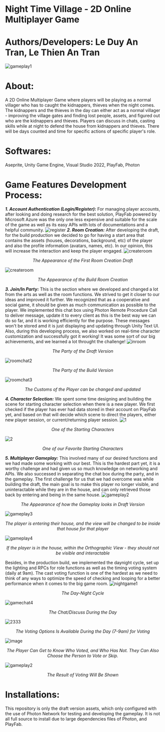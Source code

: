 # Night Time Village - 2D Online Multiplayer Game
# Authors/Developers: Le Duy An Tran, Le Thien An Tran
![gameplay1](https://user-images.githubusercontent.com/114903308/203625170-577e3f4e-4a6e-469f-a2a4-ed314e5535b7.png)
# About:
A 2D Online Multiplayer Game where players will be playing as a normal villager who has to caught the kidnappers, thieves when the night comes. The kidnappers and the thieves in the day can either act as a normal villager - improving the village gates and finding lost people, assets, and figured out who are the kidnappers and thieves. Players can discuss in chats, casting skills while at night to defend the house from kidnappers and thieves. There will be days counted and time for specific actions of specific player's role.
# Softwares:
Aseprite, Unity Game Engine, Visual Studio 2022, PlayFab, Photon
# Game Features Development Process:
***1. Account Authentication (Login/Register):*** For managing player accounts, after looking and doing research for the best solution, PlayFab powered by Microsoft Azure was the only one less expensive and suitable for the scale of the game as well as its easy APIs with lots of documentations and a helpful community.
![register](https://user-images.githubusercontent.com/114903308/203625218-687705d5-7a47-4903-8ebf-5f78f656b36e.png)
***2. Room Creation:*** After developing the draft, for the build production we decided to go for having a start area that contains the assets (houses, decorations, background, etc) of the player and also the profile information (avatars, names, etc). In our opinion, this will increase the interaction and keep the player engaged.
![createroom](https://user-images.githubusercontent.com/114903308/203519581-09353ad8-9a5c-46f7-862a-2fc8096f48cc.png)
<p align="center"><em>The Appearance of the First Room Creation Draft</em></p>

![createroom](https://user-images.githubusercontent.com/114903308/203625151-77ef5f6f-ca98-47a0-8e0a-797510eff191.png)
<p align="center"><em>The Appearance of the Build Room Creation</em></p>

***3. Join/In Party:*** This is the section where we developed and changed a lot from the arts as well as the room functions. We strived to get it closer to our ideas and improved it further. We recognized that as a cooperative and social game, it should be given as much communication as possible to the player. We implemented this chat box using Photon Remote Procedure Call to deliver message, update it to every client as this is the best way we can do so far, and it is working efficiently for the purpose. These messages won't be stored amd it is just displaying and updating through Unity Text UI. Also, during this developing process, we also worked on real-time character customization and successfully got it working! It was some sort of our big achievements, and we learned a lot throught the challenge!
![inroom](https://user-images.githubusercontent.com/114903308/203519604-c9b54305-d65e-490a-a1d4-c6fde9a77398.png)
<p align="center"><em>The Party of the Draft Version</em></p>

![roomchat2](https://user-images.githubusercontent.com/114903308/203625238-d0539d88-739a-4d51-a7e0-6f363ba94a94.png)
<p align="center"><em>The Party of the Build Version</em></p>

![roomchat3](https://user-images.githubusercontent.com/114903308/203625262-48980ddb-615c-4129-b3f7-b169a7cef72a.png)
<p align="center"><em>The Customs of the Player can be changed and updated</em></p>

***4. Character Selection:*** We spent some time designing and building the scene for starting character selection when there is a new player. We first checked if the player has ever had data stored in their account on PlayFab yet, and based on that will decide which scene to direct the players, either new player session, or current/returning player session.
![1](https://user-images.githubusercontent.com/114903308/203625103-0f74af05-d5e8-4bf6-9b2e-5d90aaf7fb98.png)
<p align="center"><em>One of the Starting Characters</em></p>

![2](https://user-images.githubusercontent.com/114903308/203625111-5ea8c809-395d-4689-8c58-7e6ae5d2fb6d.png)
<p align="center"><em>One of our Favorite Starting Characters</em></p>

***5. Multiplayer Gameplay:*** This involved many of our desired functions and we had made some working with our best. This is the hardest part yet, it is a worthy challenge and had given us so much knowledge on networking and APIs. We also successed in separating the chat box during the party, and in the gameplay. The first challenge for us that we had overcome was while building the draft, the main goal is to make this player no longer visible, and uninteractable while they are in the house, and can only retrieved those back by entering and being in the same house.
![gameplay2](https://user-images.githubusercontent.com/114903308/203519630-3a60bcd6-9c24-42b3-b39d-01b32bd58bdc.png)
<p align="center"><em>The Appearance of how the Gameplay looks in Draft Version</em></p>

![gameplay3](https://user-images.githubusercontent.com/114903308/203519635-11c31e94-cbf4-4efd-9672-fca3f94465e9.png)
<p align="center"><em>The player is entering their house, and the view will be changed to be inside that house for that player</em></p>

![gameplay4](https://user-images.githubusercontent.com/114903308/203519638-2b764373-2d79-4d80-9ab6-7e2d71c539c1.png)
<p align="center"><em>If the player is in the house, within the Orthographic View - they should not be visible and interactable</em></p>

Besides, in the production build, we implemented the daynight cycle, set up the lighting and RPCs for role functions as well as the timing voting system (daily at 9am). The cast voting function is one of the hardest as we need to think of any ways to optimize the speed of checking and looping for a better performance when it comes to the big game room.
![nightgame1](https://user-images.githubusercontent.com/114903308/203625189-086286d1-654b-466e-b110-b309237e3cff.png)
<p align="center"><em>The Day-Night Cycle</em></p>

![gamechat4](https://user-images.githubusercontent.com/114903308/203625161-21411efe-4424-45da-ad05-4bbce49e79b4.png)
<p align="center"><em>The Chat/Discuss During the Day</em></p>

![2333](https://user-images.githubusercontent.com/114903308/203749694-9f580af6-4fe8-4a5b-bf1f-b3decd8b67f6.png)
<p align="center"><em>The Voting Options Is Available During the Day (7-9am) for Voting</em></p>

![image](https://user-images.githubusercontent.com/114903308/203749617-59d035fc-c057-4ab3-84c9-81a8dc79c443.png)
<p align="center"><em>The Player Can Get to Know Who Voted, and Who Has Not. They Can Also Choose the Person to Vote or Skip.</em></p>

![gameplay2](https://user-images.githubusercontent.com/114903308/203625172-d71aa05b-fef0-4691-84e7-6eaf0ac71c1b.png)
<p align="center"><em>The Result of Voting Will Be Shown</em></p>

# Installations: 
This repository is only the draft version assets, which only configured with the use of Photon Network for testing and developing the gameplay. It is not all full source to install due to large dependencies files of Photon, and PlayFab.








